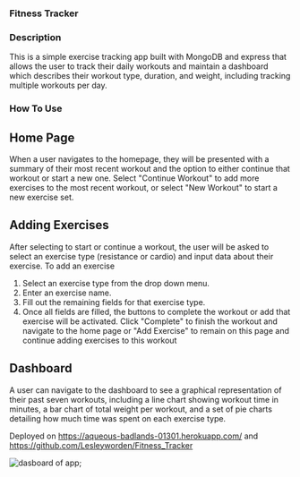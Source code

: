 ### Fitness Tracker

### Description
This is a simple exercise tracking app built with MongoDB and express that allows the user to track their daily workouts and maintain a dashboard which describes their workout type, duration, and weight, including tracking multiple workouts per day.

### How To Use
## Home Page
When a user navigates to the homepage, they will be presented with a summary of their most recent workout and the option to either continue that workout or start a new one. Select "Continue Workout" to add more exercises to the most recent workout, or select "New Workout" to start a new exercise set.

## Adding Exercises
After selecting to start or continue a workout, the user will be asked to select an exercise type (resistance or cardio) and input data about their exercise. To add an exercise

1. Select an exercise type from the drop down menu.
2. Enter an exercise name.
3. Fill out the remaining fields for that exercise type.
4. Once all fields are filled, the buttons to complete the workout or add that exercise will be activated. Click "Complete" to finish the workout and navigate to the home page or "Add Exercise" to remain on this page and continue adding exercises to this workout
## Dashboard
A user can navigate to the dashboard to see a graphical representation of their past seven workouts, including a line chart showing workout time in minutes, a bar chart of total weight per workout, and a set of pie charts detailing how much time was spent on each exercise type.


Deployed on https://aqueous-badlands-01301.herokuapp.com/   and  https://github.com/Lesleyworden/Fitness_Tracker

![ dasboard of app](Dashboard.png);